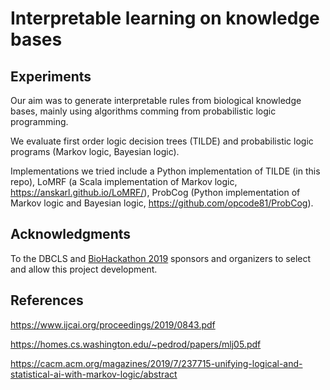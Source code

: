 # Interpretable learning on knowledge bases

## Experiments

Our aim was to generate interpretable rules from biological knowledge bases, mainly using algorithms comming from probabilistic logic programming.

We evaluate first order logic decision trees (TILDE) and probabilistic logic programs (Markov logic, Bayesian logic).

Implementations we tried include a Python implementation of TILDE (in this repo), LoMRF (a Scala implementation of
Markov logic, https://anskarl.github.io/LoMRF/), ProbCog (Python implementation of Markov logic and Bayesian logic, https://github.com/opcode81/ProbCog).


## Acknowledgments
To the DBCLS and [BioHackathon 2019](http://2019.biohackathon.org/) sponsors and organizers to select and allow this project development.

## References

https://www.ijcai.org/proceedings/2019/0843.pdf

https://homes.cs.washington.edu/~pedrod/papers/mlj05.pdf

https://cacm.acm.org/magazines/2019/7/237715-unifying-logical-and-statistical-ai-with-markov-logic/abstract